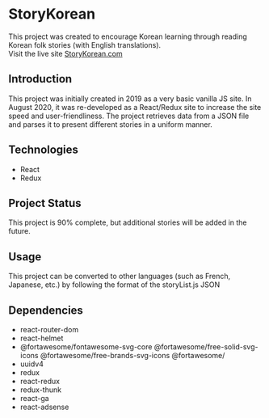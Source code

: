 # StoryKorean
This project was created to encourage Korean learning through reading Korean folk stories (with English translations).
<br/>
Visit the live site <a href="https://storykorean.com">StoryKorean.com</a>

## Introduction
This project was initially created in 2019 as a very basic vanilla JS site. 
In August 2020, it was re-developed as a React/Redux site to increase the site speed and user-friendliness.
The project retrieves data from a JSON file and parses it to present different stories in a uniform manner. 

## Technologies
- React
- Redux

## Project Status
This project is 90% complete, but additional stories will be added in the future.

## Usage
This project can be converted to other languages (such as French, Japanese, etc.) by following the format of the storyList.js JSON

## Dependencies
- react-router-dom
- react-helmet
- @fortawesome/fontawesome-svg-core  @fortawesome/free-solid-svg-icons @fortawesome/free-brands-svg-icons @fortawesome/
- uuidv4 
- redux
- react-redux 
- redux-thunk
- react-ga
- react-adsense
